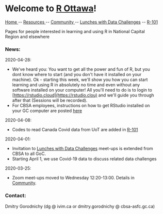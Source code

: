 # Welcome to [R Ottawa](https://ivi-m.github.io/R-Ottawa/)! 

[ Home ](https://IVI-M.github.io/R-Ottawa/) --  [ Resources ](resources.md) -- [ Community ](community.md) -- [Lunches with Data Challenges](meetups.md) -- [ R-101 ](https://github.com/IVI-M/R-Ottawa/tree/master/r101)

Pages for people interested in learning and using R in National Capital Region and elsewhere


### News:  

2020-04-28:
- We've heard you: You want to get all the power and fun of R, but you dont know where to start (and you don't have it installed on your machine). Ok - starting this week, we'll show you how you can start learning and using R in absolutely no time and even without any software installed on your computer! All you'll need to do is to login to [https://rstudio.cloud](https://rstudio.clou) and we'll guide you through after that (Sessions will be recorded).
- For CBSA employees, instructions on how to get RStudio installed on your GC computer are posted [here](install.md)

2020-04-08: 
- Codes to read Canada Covid data from UoT are added in [ R-101 ](https://github.com/IVI-M/R-Ottawa/tree/master/r101)

2020-04-01:     
- Invitation to [Lunches with Data Challenges](meetups.md) meet-ups is extended from CBSA to all GoC.  
- Starting  April 1, we use Covid-19 data to discuss related data challenges

2020-03-25:    
- Zoom meet-ups moved to Wednesday 12:20-13:00. Details in [Community](community.md).




### Contact:

Dmitry Gorodnichy  (dg @ ivim.ca or dmitry.gorodnichy @ cbsa-asfc.gc.ca)
<!-- Questions/comments: dg@ivim.ca (dmitry@gorodnichy.ca) or via gcconnex.ca -->

